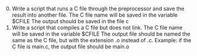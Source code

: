 0. Write a script that runs a C file through the preprocessor and save the result into another file.
The C file name will be saved in the variable $CFILE
The output should be saved in the file c
1. Write a script that compiles a C file but does not link.
The C file name will be saved in the variable $CFILE
The output file should be named the same as the C file, but with the extension .o instead of .c.
Example: if the C file is main.c, the output file should be main.o
